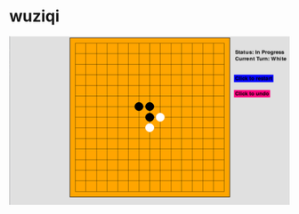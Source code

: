 # wuziqi
![image](https://github.com/hasqdwuduw/wuziqi/blob/main/v2-878d6fc1e61b2720afdd24e4cbe28dc0_720w.png)

